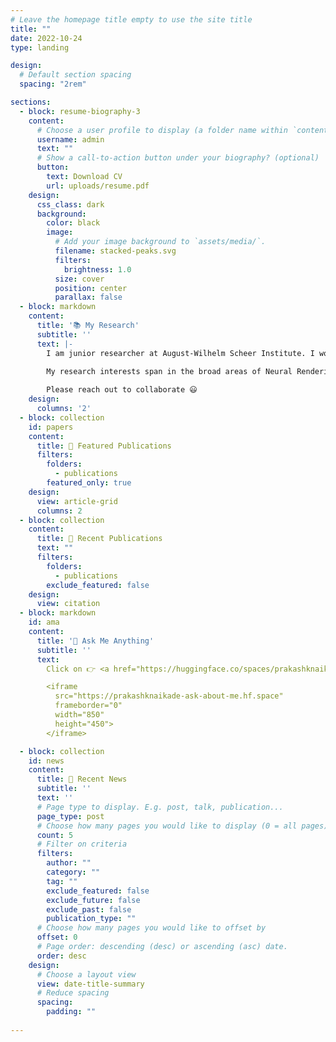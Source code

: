 ```yaml
---
# Leave the homepage title empty to use the site title
title: ""
date: 2022-10-24
type: landing

design:
  # Default section spacing
  spacing: "2rem"

sections:
  - block: resume-biography-3
    content:
      # Choose a user profile to display (a folder name within `content/authors/`)
      username: admin
      text: ""
      # Show a call-to-action button under your biography? (optional)
      button:
        text: Download CV
        url: uploads/resume.pdf
    design:
      css_class: dark
      background:
        color: black
        image:
          # Add your image background to `assets/media/`.
          filename: stacked-peaks.svg
          filters:
            brightness: 1.0
          size: cover
          position: center
          parallax: false
  - block: markdown
    content:
      title: '📚 My Research'
      subtitle: ''
      text: |-
        I am junior researcher at August-Wilhelm Scheer Institute. I worked on my master thesis at Max Planck Institute for Informatics.

        My research interests span in the broad areas of Neural Rendering, Radiance Field Methods, Novel View Synthesis, Motion Capture, 3D-Reconstruction, Scene Understanding, Scene Interaction, Digital Twins, AR/VR, GenAI, LLMs, and generally Computer Vision, Computer Graphics, HCI, Deep/Machine Learning & Data Science, to solve the real world problems with impactful AI aided solutions.
        
        Please reach out to collaborate 😃
    design:
      columns: '2'
  - block: collection
    id: papers
    content:
      title: 📌 Featured Publications
      filters:
        folders:
          - publications
        featured_only: true
    design:
      view: article-grid
      columns: 2
  - block: collection
    content:
      title: 📜 Recent Publications
      text: ""
      filters:
        folders:
          - publications
        exclude_featured: false
    design:
      view: citation
  - block: markdown
    id: ama
    content:
      title: '💬 Ask Me Anything'
      subtitle: ''
      text:
        Click on 👉 <a href="https://huggingface.co/spaces/prakashknaikade/Ask-About-Me" target="_blank">AMA</a> or type below to ask questions about me.

        <iframe
          src="https://prakashknaikade-ask-about-me.hf.space"
          frameborder="0"
          width="850"
          height="450">
        </iframe>

  - block: collection
    id: news
    content:
      title: 📰 Recent News
      subtitle: ''
      text: ''
      # Page type to display. E.g. post, talk, publication...
      page_type: post
      # Choose how many pages you would like to display (0 = all pages)
      count: 5
      # Filter on criteria
      filters:
        author: ""
        category: ""
        tag: ""
        exclude_featured: false
        exclude_future: false
        exclude_past: false
        publication_type: ""
      # Choose how many pages you would like to offset by
      offset: 0
      # Page order: descending (desc) or ascending (asc) date.
      order: desc
    design:
      # Choose a layout view
      view: date-title-summary
      # Reduce spacing
      spacing:
        padding: ""
  
---
```

